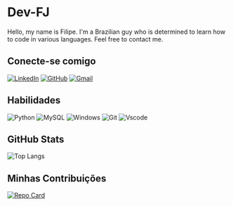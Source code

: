 # Dev-FJ


Hello, my name is Filipe. I'm a Brazilian guy who is determined to learn how to code in various languages. Feel free to contact me.

## Conecte-se comigo
[![LinkedIn](https://img.shields.io/badge/LinkedIn-0077B5?style=for-the-badge&logo=linkedin&logoColor=FFA500)](https://www.linkedin.com/in/filipe-junqueira-pedras-passos-1a8013187/)                                                                                 [![GitHub](https://img.shields.io/badge/GitHub-100000?style=for-the-badge&logo=github&logoColor=FFA500)](https://github.com/dev-fj) [![Gmail](https://img.shields.io/badge/Gmail-333333?style=for-the-badge&logo=gmail&logoColor=FFA500)](mailto:SEUGMAIL)


## Habilidades
![Python](https://img.shields.io/badge/python-3670A0?style=for-the-badge&logo=python&logoColor=FFA500)
![MySQL](https://img.shields.io/badge/MySQL-00000F?style=for-the-badge&logo=mysql&logoColor=FFA500) ![Windows](https://img.shields.io/badge/Windows-000?style=for-the-badge&logo=windows&logoColor=FFA500)
![Git](https://img.shields.io/badge/GIT-E44C30?style=for-the-badge&logo=git&logoColor=FFA500)
![Vscode](https://img.shields.io/badge/Vscode-007ACC?style=for-the-badge&logo=visual-studio-code&logoColor=FFA500)



## GitHub Stats

![Top Langs](https://github-readme-stats-git-masterrstaa-rickstaa.vercel.app/api/top-langs/?username=dev-fj&layout=compact&bg_color=000&border_color=30A3DC&title_color=E94D5F&text_color=FFF)


## Minhas Contribuições
[![Repo Card](https://github-readme-stats.vercel.app/api/pin/?username=dev-fj&repo=Tic-Tac-Toe&bg_color=000&border_color=30A3DC&show_icons=true&icon_color=30A3DC&title_color=E94D5F&text_color=FFF)](https://github.com/dev-fj/Tic-Tac-Toe)
